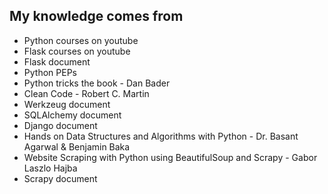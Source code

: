 ## My knowledge comes from

- Python courses on youtube
- Flask courses on youtube
- Flask document
- Python PEPs
- Python tricks the book - Dan Bader
- Clean Code - Robert C. Martin
- Werkzeug document
- SQLAlchemy document
- Django document
- Hands on Data Structures and Algorithms with Python - Dr. Basant Agarwal & Benjamin Baka
- Website Scraping with Python using BeautifulSoup and Scrapy - Gabor Laszlo Hajba
- Scrapy document
